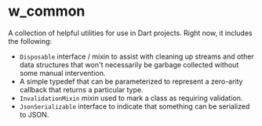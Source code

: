 # w_common

A collection of helpful utilities for use in Dart projects. Right now, it
includes the following:

  * `Disposable` interface / mixin to assist with cleaning up streams and other
  data structures that won't necessarily be garbage collected without some
  manual intervention.
  * A simple typedef that can be parameterized to represent a zero-arity
  callback that returns a particular type.
  * `InvalidationMixin` mixin used to mark a class as requiring validation.
  * `JsonSerializable` interface to indicate that something can be serialized
  to JSON.